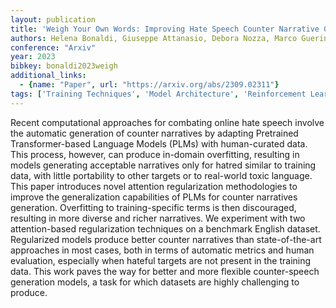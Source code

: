 ```yaml
---
layout: publication
title: 'Weigh Your Own Words: Improving Hate Speech Counter Narrative Generation Via Attention Regularization'
authors: Helena Bonaldi, Giuseppe Attanasio, Debora Nozza, Marco Guerini
conference: "Arxiv"
year: 2023
bibkey: bonaldi2023weigh
additional_links:
  - {name: "Paper", url: "https://arxiv.org/abs/2309.02311"}
tags: ['Training Techniques', 'Model Architecture', 'Reinforcement Learning', 'RAG', 'Pretraining Methods', 'Transformer', 'Attention Mechanism']
---
```

Recent computational approaches for combating online hate speech involve the
automatic generation of counter narratives by adapting Pretrained
Transformer-based Language Models (PLMs) with human-curated data. This process,
however, can produce in-domain overfitting, resulting in models generating
acceptable narratives only for hatred similar to training data, with little
portability to other targets or to real-world toxic language. This paper
introduces novel attention regularization methodologies to improve the
generalization capabilities of PLMs for counter narratives generation.
Overfitting to training-specific terms is then discouraged, resulting in more
diverse and richer narratives. We experiment with two attention-based
regularization techniques on a benchmark English dataset. Regularized models
produce better counter narratives than state-of-the-art approaches in most
cases, both in terms of automatic metrics and human evaluation, especially when
hateful targets are not present in the training data. This work paves the way
for better and more flexible counter-speech generation models, a task for which
datasets are highly challenging to produce.
